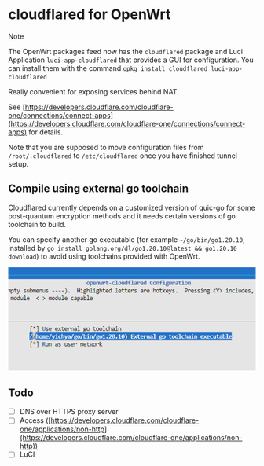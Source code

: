 # cloudflared for OpenWrt

> [!NOTE]  
> The OpenWrt packages feed now has the `cloudflared` package and Luci Application `luci-app-cloudflared` that provides a GUI for configuration.
> You can install them with the command `opkg install cloudflared luci-app-cloudflared`


Really convenient for exposing services behind NAT.

See [https://developers.cloudflare.com/cloudflare-one/connections/connect-apps](https://developers.cloudflare.com/cloudflare-one/connections/connect-apps) for details.

Note that you are supposed to move configuration files from `/root/.cloudflared` to `/etc/cloudflared` once you have finished tunnel setup.

## Compile using external go toolchain

Cloudflared currently depends on a customized version of quic-go for some post-quantum encryption methods and it needs certain versions of go toolchain to build. 

You can specify another go executable (for example `~/go/bin/go1.20.10`, installed by `go install golang.org/dl/go1.20.10@latest && go1.20.10 download`) to avoid using toolchains provided with OpenWrt.

![](external_toolchain.png)

## Todo

* [ ] DNS over HTTPS proxy server
* [ ] Access ([https://developers.cloudflare.com/cloudflare-one/applications/non-http](https://developers.cloudflare.com/cloudflare-one/applications/non-http))
* [ ] LuCI
